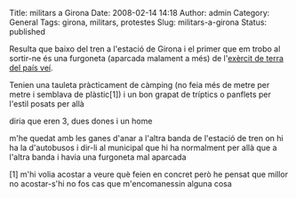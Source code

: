 Title: militars a Girona
Date: 2008-02-14 14:18
Author: admin
Category: General
Tags: girona, militars, protestes
Slug: militars-a-girona
Status: published

Resulta que baixo del tren a l'estació de Girona i el primer que em trobo al sortir-ne és una furgoneta (aparcada malament a més) de l'<a href="http://ca.wikipedia.org/wiki/Ex%C3%A8rcit_de_Terra_Espanyol" target="_blank" rel="noopener">exèrcit de terra del país veí</a>.

Tenien una tauleta pràcticament de càmping (no feia més de metre per metre i semblava de plàstic\[1\]) i un bon grapat de tríptics o panflets per l'estil posats per allà

diria que eren 3, dues dones i un home

m'he quedat amb les ganes d'anar a l'altra banda de l'estació de tren on hi ha la d'autobusos i dir-li al municipal que hi ha normalment per allà que a l'altra banda i havia una furgoneta mal aparcada

\[1\] m'hi volia acostar a veure què feien en concret però he pensat que millor no acostar-s'hi no fos cas que m'encomanessin alguna cosa
